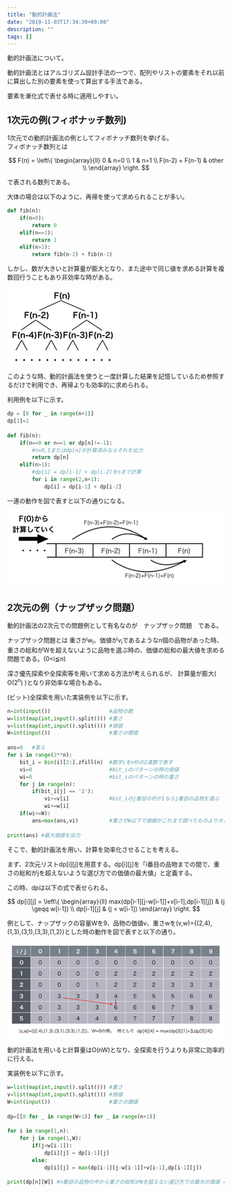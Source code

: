 ```yaml
---
title: "動的計画法"
date: "2019-11-03T17:34:30+09:00"
description: ""
tags: []
---
```


動的計画法について。

動的計画法とはアルゴリズム設計手法の一つで、配列やリストの要素をそれ以前に算出した別の要素を使って算出する手法である。

要素を漸化式で表せる時に適用しやすい。  

## 1次元の例(フィボナッチ数列)

1次元での動的計画法の例としてフィボナッチ数列を挙げる。  
フィボナッチ数列とは  

$$
F(n) = 
\left\{
\begin{array}{ll}
0 & n=0 \\
1 & n=1 \\
F(n-2) + F(n-1) & other \\
\end{array}
\right.
$$


で表される数列である。

大体の場合は以下のように、再帰を使って求められることが多い。

```python
def fib(n):
    if(n=0):
        return 0
    elif(n==1):
        return 1
    elif(n>1):
        return fib(n-2) + fib(n-1)
```

しかし、数が大きいと計算量が膨大となり、また途中で同じ値を求める計算を複数回行うこともあり非効率な時がある。  

![再帰での計算イメージ](./dynamic_planning1.png)

このような時、動的計画法を使うと一度計算した結果を記憶しているため参照するだけで利用でき、再帰よりも効率的に求められる。  

利用例を以下に示す。  

```python
dp = [0 for _ in range(n+1)]
dp[1]=1

def fib(n):
    if(n==0 or n==1 or dp[n]!=-1):
        #n=0,1またはdp[n]が計算済みならそれを出力
        return dp[n]
    elif(n>1):
        #dp[i] = dp[i-1] + dp[i-2]をnまで計算
        for i in range(2,n+1):
            dp[i] = dp[i-1] + dp[i-2]
```

一連の動作を図で表すと以下の通りになる。

![動的計画法での計算イメージ](./dynamic_planning2.png)


## 2次元の例（ナップザック問題）

動的計画法の2次元での問題例として有名なのが　ナップザック問題　である。  

ナップザック問題とは
重さがw<sub>i</sub>、価値がv<sub>i</sub>であるようなn個の品物があった時、重さの総和がWを超えないように品物を選ぶ時の、価値の総和の最大値を求める問題である。(0<i≦n)

深さ優先探索や全探索等を用いて求める方法が考えられるが、
計算量が膨大( O(2<sup>n</sup>) )となり非効率な場合もある。

(ビット)全探索を用いた実装例を以下に示す。

```python
n=int(input())                   #品物の数
w=list(map(int,input().split())) #重さ
v=list(map(int,input().split())) #価値
W=int(input())                   #重さの閾値

ans=0   #答え
for i in range(2**n):
    bit_i = bin(i)[2:].zfill(n)  #数字iをn桁の2進数で表す
    vi=0                         #bit_iのパターンの時の価値
    wi=0                         #bit_iのパターンの時の重さ
    for j in range(n):
        if(bit_i[j] == '1'):
            vi+=v[i]             #bit_iのj番目の桁が1ならj番目の品物を選ぶ
            wi+=w[i]
    if(wi<=W):                  
        ans=max(ans,vi)          #重さがW以下で価値がこれまで調べたものより大きいならそれを最大価値とする

print(ans) #最大価値を出力
```

そこで、動的計画法を用い、計算を効率化させることを考える。  

まず、2次元リストdp[i][j]を用意する。dp[i][j]を「i番目の品物までの間で、重さの総和がjを超えないような選び方での価値の最大値」と定義する。

この時、dpは以下の式で表せられる。

$$
dp[i][j] = 
\left\{
\begin{array}{ll}
max(dp[i-1][j-w[i-1]]+v[i-1],dp[i-1][j]) & (j \geqq w[i-1]) \\
dp[i-1][j] & (j < w[i-1]) 
\end{array}
\right.
$$


例として、ナップザックの容量Wを9、品物の価値v、重さwを(v,w)={(2,4),(1,3),(3,1),(3,3),(1,2)}とした時の動作を図で表すと以下の通り。

![動的計画法での計算イメージ](./dynamic_planning3.png)


動的計画法を用いると計算量はO(nW)となり、全探索を行うよりも非常に効率的に行える。

実装例を以下に示す。

```python
w=list(map(int,input().split())) #重さ
v=list(map(int,input().split())) #価値
W=int(input())                   #重さの閾値

dp=[[0 for _ in range(W+1)] for _ in range(n+1)]

for i in range(1,n):
    for j in range(1,W):
        if(j<w[i-1]):
            dp[i][j] = dp[i-1][j]
        else:
            dp[i][j] = max(dp[i-1][j-w[i-1]]+v[i-1],dp[i-1][j])

print(dp[n][W]) #n番目の品物の中から重さの総和がWを超えない選び方での最大の価値 = 答え
```